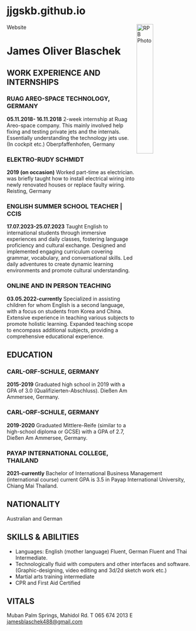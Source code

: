 # jjgskb.github.io
Website
<img src="https://github.com/jjgskb/jjgskb.github.io/assets/141835434/bfa74a9d-1737-40d9-ac1f-3943d4f15b53" alt="RPB Photo" align="right" width="30%"/>
# James Oliver Blaschek

## WORK EXPERIENCE AND INTERNSHIPS

### RUAG AREO-SPACE TECHNOLOGY, GERMANY
**05.11.2018- 16.11.2018** 2-week internship at Ruag Areo-space company. This mainly involved help fixing and testing private jets and the internals. Essentially understanding the technology jets use. (In cockpit etc.) Oberpfaffenhofen, Germany

### ELEKTRO-RUDY SCHMIDT
**2019 (on occasion)** Worked part-time as electrician. was briefly taught how to install electrical wiring into newly renovated houses or replace faulty wiring. Reisting, Germany

### ENGLISH SUMMER SCHOOL TEACHER | CCIS
**17.07.2023-25.07.2023** Taught English to international students through immersive experiences and daily classes, fostering language proficiency and cultural exchange. Designed and implemented engaging curriculum covering grammar, vocabulary, and conversational skills. Led daily adventures to create dynamic learning environments and promote cultural understanding.

### ONLINE AND IN PERSON TEACHING
**03.05.2022-currently** Specialized in assisting children for whom English is a second language, with a focus on students from Korea and China. Extensive experience in teaching various subjects to promote holistic learning. Expanded teaching scope to encompass additional subjects, providing a comprehensive educational experience.

## EDUCATION

### CARL-ORF-SCHULE, GERMANY
**2015-2019** Graduated high school in 2019 with a GPA of 3.0 (Qualifizierten-Abschluss). Dießen Am Ammersee, Germany.

### CARL-ORF-SCHULE, GERMANY
**2019-2020** Graduated Mittlere-Reife (similar to a high-school diploma or GCSE) with a GPA of 2.7, Dießen Am Ammersee, Germany.

### PAYAP INTERNATIONAL COLLEGE, THAILAND
**2021-currently** Bachelor of International Business Management (international course) current GPA is 3.5 in Payap International University, Chiang Mai Thailand.

## NATIONALITY
Australian and German

## SKILLS & ABILITIES
- Languages: English (mother language) Fluent, German Fluent and Thai Intermediate.
- Technologically fluid with computers and other interfaces and software. (Graphic-designing, video editing and 3d/2d sketch work etc.)
- Martial arts training intermediate
- CPR and First Aid Certified

## VITALS
Muban Palm Springs, Mahidol Rd.
T 065 674 2013
E jamesblaschek488@gmail.com
